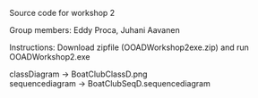 
Source code for workshop 2

Group members: Eddy Proca, Juhani Aavanen

Instructions: Download zipfile (OOADWorkshop2exe.zip) and run OOADWorkshop2.exe

classDiagram -> BoatClubClassD.png	
sequencediagram -> BoatClubSeqD.sequencediagram

